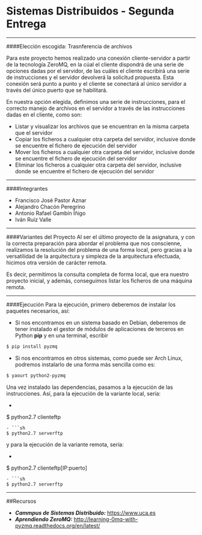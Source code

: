 # Sistemas Distribuidos - Segunda Entrega
____


####Elección escogida: Trasnferencia de archivos

Para este proyecto hemos realizado una conexión cliente-servidor a partir de la tecnología ZeroMQ, en la cúal el cliente dispondrá de una serie de opciones dadas por el servidor, de las cuáles el cliente escribirá una serie de instrucciones y el servidor devolverá la solicitud propuesta. Esta conexión será punto a punto y el cliente se conectará al único servidor a través del único puerto que se habilitará.

En nuestra opción elegida, definimos una serie de instrucciones, para el correcto manejo de archivos en el servidor a través de las instrucciones dadas en el cliente, como son:
  - Listar y  visualizar los archivos que se encuentran en la misma carpeta que el servidor
  - Copiar los ficheros a cualquier otra carpeta del servidor, inclusive donde se encuentre el fichero de ejecución del servidor
  - Mover los ficheros a cualquier otra carpeta del servidor, inclusive donde se encuentre el fichero de ejecución del servidor
  - Eliminar los ficheros a cualquier otra carpeta del servidor, inclusive donde se encuentre el fichero de ejecución del servidor

---

####Integrantes
 - Francisco José Pastor Aznar
 - Alejandro Chacón Peregrino
 - Antonio Rafael Gambín Íñigo
 - Iván Ruíz Valle
 
____
####Variantes del Proyecto
Al ser el último proyecto de la asignatura, y con la correcta preparación para abordar el problema que nos conscienne, realizamos la resolución del problema de una forma local, pero gracias a la versatilidad de la arquitectura y simpleza de la arquitectura efectuada, hicimos otra versión de carácter remota.

Es decir, permitimos la consulta completa de forma local, que era nuestro proyecto inicial, y además, conseguimos listar los ficheros de una máquina remota.

___
####Ejecución
Para la ejecución, primero deberemos de instalar los paquetes necesarios, así:
- Si nos encontramos en un sistema basado en Debian, deberemos de tener instalado el gestor de módulos de aplicaciones de terceros en Python **pip** y en una terminal, escribir
```sh
$ pip install pyzmq
```
- Si nos encontramos en otros sistemas, como puede ser Arch Linux, podremos instalarlo de una forma más sencilla como es:
```sh
$ yaourt python2-pyzmq
```

Una vez instalado las dependencias, pasamos a la ejecución de las instrucciones. Así, para la ejecución de la variante local, sería:
- ```sh
$ python2.7 clienteftp
```
- ```sh
$ python2.7 serverftp
```

y para la ejecución de la variante remota, sería:
- ```sh
$ python2.7 clienteftp[IP:puerto]
```
- ```sh
$ python2.7 serverftp
```
____
##Recursos
- ***Cammpus de Sistemas Distribuido:*** https://www.uca.es
- ***Aprendiendo ZeroMQ:*** http://learning-0mq-with-pyzmq.readthedocs.org/en/latest/
